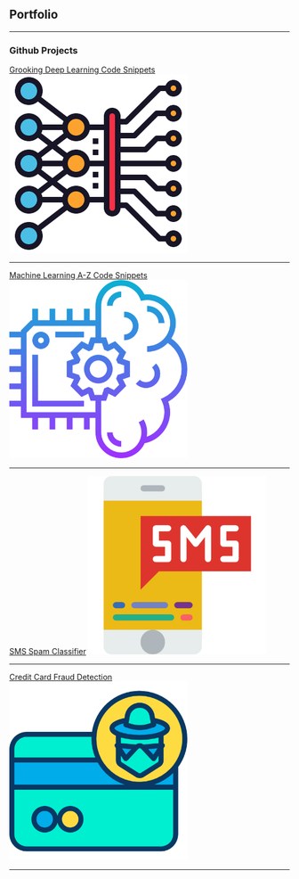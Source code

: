 ## Portfolio

---

### Github Projects

[Grooking Deep Learning Code Snippets](https://github.com/siddhesh1598/GrookingDeepLearning)
<img src="images/Grooking_Deep_Learning.png?raw=true" width="320" height="320" />

---

[Machine Learning A-Z Code Snippets](https://github.com/siddhesh1598/MachineLearningAtoZ)
<img src="images/Machine_Learning_A-Z.png?raw=true" width="320" height="320" />

---

[SMS Spam Classifier](https://github.com/siddhesh1598/SMS_Spam_Classifier)
<img src="images/SMS_Fraud_Detection.png?raw=true" width="320" height="320" />

---

[Credit Card Fraud Detection](https://github.com/siddhesh1598/Credit_Card_Fraud_Detection)
<img src="images/Credit_Card_Fraud_Detection.png" width="320" height="320" />

---



<!-- [Project 2 Title](/pdf/sample_presentation.pdf)
<img src="images/dummy_thumbnail.jpg?raw=true"/> -->


<!-- [Project 3 Title](http://example.com/)
<img src="images/dummy_thumbnail.jpg?raw=true"/> -->


 
<!-- ### Category Name 2 -->

<!-- - [Project 1 Title](http://example.com/)
- [Project 2 Title](http://example.com/)
- [Project 3 Title](http://example.com/)
- [Project 4 Title](http://example.com/)
- [Project 5 Title](http://example.com/) -->







<!-- <p style="font-size:11px">Page template forked from <a href="https://github.com/evanca/quick-portfolio">evanca</a></p> -->
<!-- Remove above link if you don't want to attibute -->
